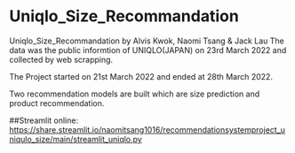 # Uniqlo_Size_Recommandation
Uniqlo_Size_Recommandation by Alvis Kwok, Naomi Tsang & Jack Lau
The data was the public informtion of UNIQLO(JAPAN) on 23rd March 2022 and collected by web scrapping.

The Project started on 21st March 2022 and ended at 28th March 2022.

Two recommendation models are built which are size prediction and product recommendation.

##Streamlit online:
https://share.streamlit.io/naomitsang1016/recommendationsystemproject_uniqulo_size/main/streamlit_uniqlo.py
